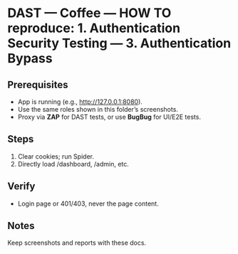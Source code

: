 ﻿# DAST — Coffee — HOW TO reproduce: 1. Authentication Security Testing — 3. Authentication Bypass

## Prerequisites

- App is running (e.g., http://127.0.0.1:8080).
- Use the same roles shown in this folder’s screenshots.
- Proxy via **ZAP** for DAST tests, or use **BugBug** for UI/E2E tests.

## Steps

1. Clear cookies; run Spider.
2. Directly load /dashboard, /admin, etc.

## Verify

- Login page or 401/403, never the page content.

## Notes

Keep screenshots and reports with these docs.


